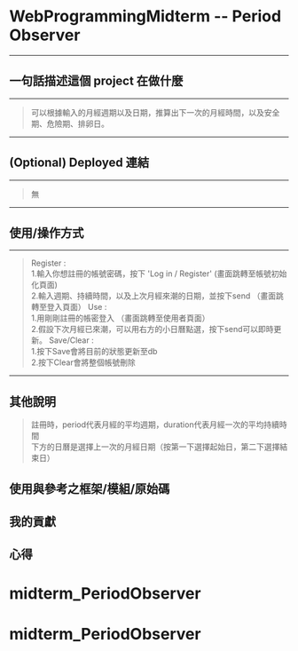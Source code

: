 # WebProgrammingMidterm -- Period Observer #

---------------------------------------------------------------------------------
## 一句話描述這個 project 在做什麼 ##
---------------------------------------------------------------------------------
>    可以根據輸入的月經週期以及日期，推算出下一次的月經時間，以及安全期、危險期、排卵日。
---------------------------------------------------------------------------------
## (Optional) Deployed 連結 ##
---------------------------------------------------------------------------------
>    無
---------------------------------------------------------------------------------
## 使用/操作方式 ##
---------------------------------------------------------------------------------
>    Register : 
<br>    1.輸入你想註冊的帳號密碼，按下 'Log in / Register' (畫面跳轉至帳號初始化頁面)
<br>    2.輸入週期、持續時間，以及上次月經來潮的日期，並按下send （畫面跳轉至登入頁面）
>    Use :
<br>    1.用剛剛註冊的帳密登入 （畫面跳轉至使用者頁面）
<br>    2.假設下次月經已來潮，可以用右方的小日曆點選，按下send可以即時更新。
>    Save/Clear :
<br>    1.按下Save會將目前的狀態更新至db
<br>    2.按下Clear會將整個帳號刪除
---------------------------------------------------------------------------------
## 其他說明 ##
>    註冊時，period代表月經的平均週期，duration代表月經一次的平均持續時間
<br> 下方的日曆是選擇上一次的月經日期（按第一下選擇起始日，第二下選擇結束日）

## 使用與參考之框架/模組/原始碼 ##

## 我的貢獻 ##
## 心得 ##
# midterm_PeriodObserver
# midterm_PeriodObserver
